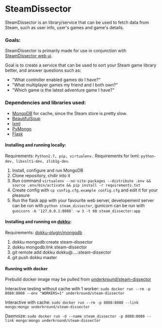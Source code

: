# SteamDissector

SteamDissector is an library/service that can be used to fetch data from Steam, such as user info, user's games and game's details.

### Goals:

SteamDissector is primarily made for use in conjunction with [SteamDissector web ui](https://github.com/zemm/steam-dissector-ui).

Goal is to create a service that can be used to sort your Steam game library better, and answer questions such as:
* "What controller enabled games do I have?"
* "What multiplayer games my friend and I both own?"
* "Which game is the latest adventure game I have?"

### Dependencies and libraries used:

* [MongoDB](http://www.mongodb.org/) for cache, since the Steam store is pretty slow.
* [BeautifulSoup](http://www.crummy.com/software/BeautifulSoup/)
* [lxml](http://lxml.de/)
* [PyMongo](https://github.com/mongodb/mongo-python-driver/)
* [Flask](http://flask.pocoo.org/)

#### Installing and running locally:

Requirements: `Python2.7, pip, virtualenv.`
Requirements for lxml: `python-dev, libxslt1-dev, zlib1g-dev`.

1. Install, configure and run MongoDB
2. Clone repository, chdir into it
3. Run command `virtualenv --no-site-packages --distribute .env && source .env/bin/activate && pip install -r requirements.txt`
4. Create config with `cp config.cfg.example config.cfg` and edit it for your pleasure
5. Run the flask app with your favourite web server, developement server can be run with `python steam_dissector`, gunicorn can be run with `gunicorn -b '127.0.0.1:8088' -w 3 -t 60 steam_dissector:app`

#### Installing and running on [dokku](https://github.com/progrium/dokku):

Requirements: [dokku-plugin/mongodb](https://github.com/jeffutter/dokku-mongodb-plugin)

1. dokku mongodb:create steam-dissector
2. dokku mongodb:link steam-dissector
3. git remote add dokku dokku@....:steam-dissector
4. git push dokku master

#### Running with docker

Prebuild docker image may be pulled from [underkround/steam-dissector](https://registry.hub.docker.com/u/underkround/steam-dissector/)

Interactive testing without cache with 1 worker:
```sudo docker run --rm -p 8088:8080 --env "WORKERS=1" underkround/steam-dissector```

Interactive with cache:
```sudo docker run --rm -p 8088:8080 --link mongo:mongo underkround/steam-dissector```

Daemoize:
```sudo docker run -d --name steam_dissector -p 8088:8080 --link mongo:mongo underkround/steam-dissector```
